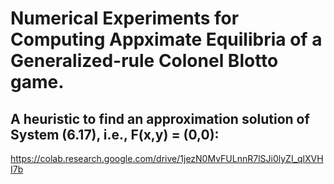 # Numerical Experiments for Computing Appximate Equilibria of a Generalized-rule Colonel Blotto game. 

## A heuristic to find an approximation solution of System (6.17), i.e., F(x,y) = (0,0):



https://colab.research.google.com/drive/1jezN0MvFULnnR7lSJi0lyZI_qlXVHI7b
